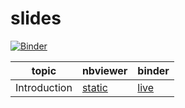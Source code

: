 # slides

[![Binder](https://mybinder.org/badge_logo.svg)](https://mybinder.org/v2/gh/tulane-cmps2200/slides/master)


|topic|nbviewer|binder|
|-----|--------|------|
|Introduction|[static](https://nbviewer.jupyter.org/github/tulane-cmps2200/slides/blob/master/01-cost/Algorithmic%20Cost%20Models.ipynb)|[live](https://notebooks.gesis.org/binder/jupyter/user/tulane-cmps2200-slides-z1y4epq4/notebooks/01-cost/Algorithmic%20Cost%20Models.ipynb)|
